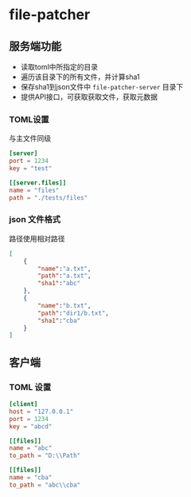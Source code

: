# file-patcher

## 服务端功能

- 读取toml中所指定的目录
- 遍历该目录下的所有文件，并计算sha1
- 保存sha1到json文件中 `file-patcher-server` 目录下
- 提供API接口，可获取获取文件，获取元数据



### TOML设置
与主文件同级
```toml
[server]
port = 1234
key = "test"

[[server.files]]
name = "files"
path = "./tests/files"

```

### json 文件格式
路径使用相对路径
```json
[
    {
        "name":"a.txt",
        "path":"a.txt",
        "sha1":"abc"
    },
    {
        "name":"b.txt",
        "path":"dir1/b.txt",
        "sha1":"cba"
    }
]
```

## 客户端

### TOML 设置

```toml
[client]
host = "127.0.0.1"
port = 1234
key = "abcd"

[[files]]
name = "abc"
to_path = "D:\\Path"

[[files]]
name = "cba"
to_path = "abc\\cba"
```